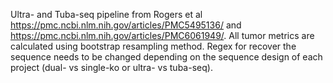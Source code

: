 Ultra- and Tuba-seq pipeline from Rogers et al https://pmc.ncbi.nlm.nih.gov/articles/PMC5495136/ and https://pmc.ncbi.nlm.nih.gov/articles/PMC6061949/. All tumor metrics are calculated using bootstrap resampling method. Regex for recover the sequence needs to be changed depending on the sequence design of each project (dual- vs single-ko or ultra- vs tuba-seq).
